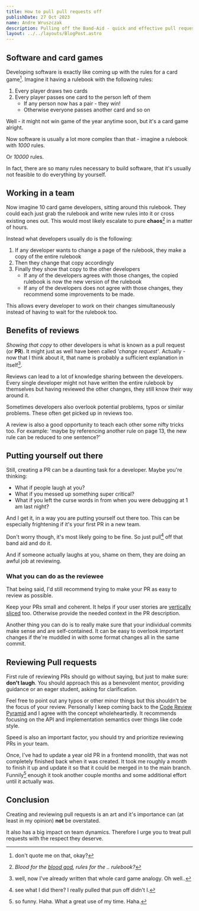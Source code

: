 ```yaml
---
title: How to pull pull requests off 
publishDate: 27 Oct 2023
name: Andre Wruszczak
description: Pulling off the Band-Aid - quick and effective pull request practices
layout: ../../layouts/BlogPost.astro
---
```


## **Software and card games**

Developing software is exactly like coming up with the rules for a card game[^cardgame].
Imagine it having a rulebook with the following rules:

1. Every player draws two cards
2. Every player passes one card to the person left of them
    - If any person now has a pair - they win!
    - Otherwise everyone passes another card and so on

Well - it might not win game of the year anytime soon, but it's a card game alright.

Now software is usually a lot more complex than that - imagine a rulebook with _1000_ rules.

Or _10000_ rules.

In fact, there are so many rules necessary to build software, that it's usually not feasible to do everything by yourself.

## **Working in a team**

Now imagine 10 card game developers, sitting around this rulebook.
They could each just grab the rulebook and write new rules into it or cross existing ones out. This would most likely escalate to pure **chaos**[^heresy] in a matter of hours.

Instead what developers usually do is the following:

1. If any developer wants to change a page of the rulebook, they make a copy of the entire rulebook
2. Then they change that copy accordingly
3. Finally they show that copy to the other developers
    - If any of the developers agrees with those changes, the copied rulebook is now the new version of the rulebook
    - If any of the developers does not agree with those changes, they recommend some improvements to be made.

This allows every developer to work on their changes simultaneously instead of having to wait for the rulebook too.

## **Benefits of reviews**

_Showing that copy_ to other developers is what is known as a pull request (or **PR**). It might just as well have been called _'change request'_. Actually - now that I think about it, that name is probably a sufficient explanation in itself[^explanation].

Reviews can lead to a lot of knowledge sharing between the developers.
Every single developer might not have written the entire rulebook by themselves but having reviewed the other changes, they still know their way around it.

Sometimes developers also overlook potential problems, typos or similar problems. These often get picked up in reviews too.

A review is also a good opportunity to teach each other some nifty tricks too.
For example: 'maybe by referencing another rule on page 13, the new rule can be reduced to one sentence?'

## **Putting yourself out there**

Still, creating a PR can be a daunting task for a developer.
Maybe you're thinking:

- What if people laugh at you?
- What if you messed up something super critical?
- What if you left the curse words in from when you were debugging at 1 am last night?

And I get it, in a way you are putting yourself out there too. This can be especially frightening if it's your first PR in a new team.

Don't worry though, it's most likely going to be fine. So just pull[^pun] off that band aid and do it.

And if someone actually laughs at you, shame on them, they are doing an awful job at reviewing.

### What you can do as the reviewee

That being said, I'd still recommend trying to make your PR as easy to review as possible.

Keep your PRs small and coherent. It helps if your user stories are [vertically sliced](https://www.visual-paradigm.com/scrum/user-story-splitting-vertical-slice-vs-horizontal-slice/) too. Otherwise provide the needed context in the PR description.

Another thing you can do is to really make sure that your individual commits make sense and are self-contained.
It can be easy to overlook important changes if the're muddled in with some format changes all in the same commit.

## **Reviewing Pull requests**

First rule of reviewing PRs should go without saying, but just to make sure: **don't laugh**.
You should approach this as a benevolent mentor, providing guidance or an eager student, asking for clarification.

Feel free to point out any typos or other minor things but this shouldn't be the focus of your review.
Personally I keep coming back to the [Code Review Pyramid](https://www.morling.dev/blog/the-code-review-pyramid/) and I agree with the concept wholeheartedly. It recommends focusing on the API and implementation semantics over things like code style.

Speed is also an important factor, you should try and prioritize reviewing PRs in your team.

Once, I've had to update a year old PR in a frontend monolith, that was not completely finished back when it was created. It took me roughly a month to finish it up and update it so that it could be merged in to the main branch. Funnily[^funny] enough it took another couple months and some additional effort until it actually was.

## **Conclusion**

Creating and reviewing pull requests is an art and it's importance can (at least in my opinion) **not** be overstated.

It also has a big impact on team dynamics.
Therefore I urge you to treat pull requests with the respect they deserve.

[^cardgame]: don't quote me on that, okay?
[^heresy]: _Blood for the [blood god](https://knowyourmeme.com/memes/blood-for-the-blood-god), rules for the .. rulebook?_
[^explanation]: well, now I've already written that whole card game analogy. Oh well..
[^pun]: see what I did there? I really pulled that pun off didn't I.
[^funny]: so funny. Haha. What a great use of my time. Haha.
